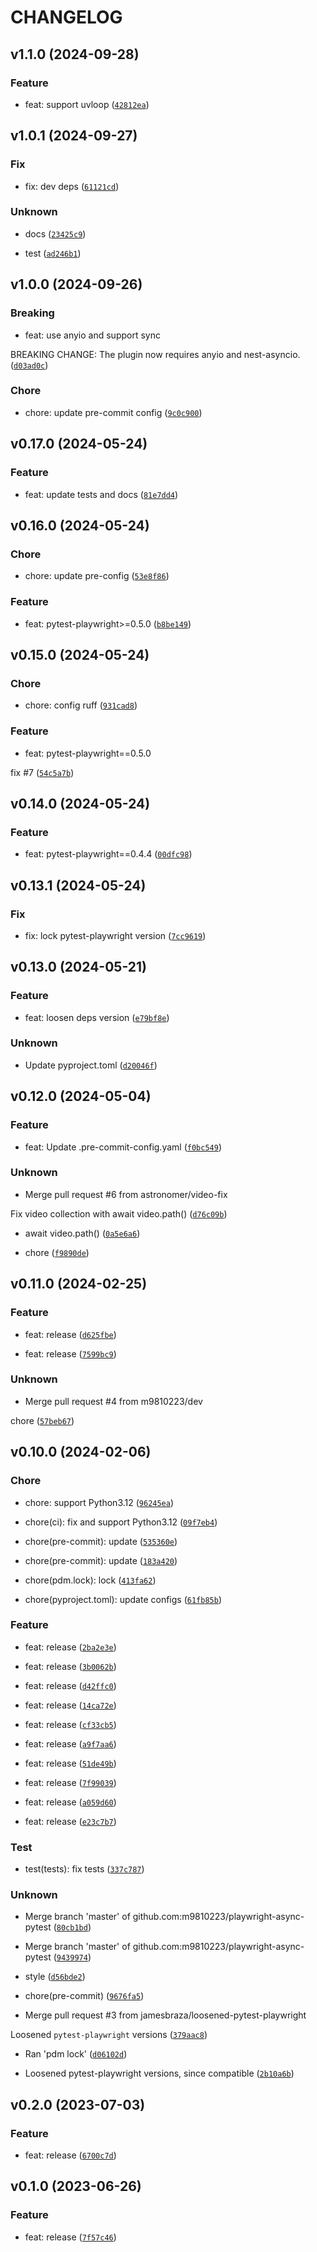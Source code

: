 # CHANGELOG



## v1.1.0 (2024-09-28)

### Feature

* feat: support uvloop ([`42812ea`](https://github.com/m9810223/playwright-async-pytest/commit/42812ea82404c1c263684d2d30372c9bd7e0de84))


## v1.0.1 (2024-09-27)

### Fix

* fix: dev deps ([`61121cd`](https://github.com/m9810223/playwright-async-pytest/commit/61121cdaaa0b6283eb1bbf3f17eb7900ba0bdbd0))

### Unknown

* docs ([`23425c9`](https://github.com/m9810223/playwright-async-pytest/commit/23425c9f8ff6f43ee7e0a0c4418b379e5a446749))

* test ([`ad246b1`](https://github.com/m9810223/playwright-async-pytest/commit/ad246b1baf639bb1c4a5de8cf740df6ffabedd31))


## v1.0.0 (2024-09-26)

### Breaking

* feat: use anyio and support sync

BREAKING CHANGE: The plugin now requires anyio and nest-asyncio. ([`d03ad0c`](https://github.com/m9810223/playwright-async-pytest/commit/d03ad0c1e48402ebc39b70b11c666963c1980802))

### Chore

* chore: update pre-commit config ([`9c0c900`](https://github.com/m9810223/playwright-async-pytest/commit/9c0c90044c854b074e9884759763c9b3027d9d71))


## v0.17.0 (2024-05-24)

### Feature

* feat: update tests and docs ([`81e7dd4`](https://github.com/m9810223/playwright-async-pytest/commit/81e7dd41d7b129964338ed7359dded6a886e0a6f))


## v0.16.0 (2024-05-24)

### Chore

* chore: update pre-config ([`53e8f86`](https://github.com/m9810223/playwright-async-pytest/commit/53e8f869589abea02f96e400e7618bb2d26e5143))

### Feature

* feat: pytest-playwright&gt;=0.5.0 ([`b8be149`](https://github.com/m9810223/playwright-async-pytest/commit/b8be1498ecd1cb8ff71cc31d3367b3d506273be1))


## v0.15.0 (2024-05-24)

### Chore

* chore: config ruff ([`931cad8`](https://github.com/m9810223/playwright-async-pytest/commit/931cad8324e0146bed0811bd2ed4e56f4b31b20b))

### Feature

* feat: pytest-playwright==0.5.0

fix #7 ([`54c5a7b`](https://github.com/m9810223/playwright-async-pytest/commit/54c5a7b1dd48020eacb002118adb52182d9b50ea))


## v0.14.0 (2024-05-24)

### Feature

* feat: pytest-playwright==0.4.4 ([`00dfc98`](https://github.com/m9810223/playwright-async-pytest/commit/00dfc98adece5e028007bea7534b98c50aaefc2c))


## v0.13.1 (2024-05-24)

### Fix

* fix: lock pytest-playwright version ([`7cc9619`](https://github.com/m9810223/playwright-async-pytest/commit/7cc96195ddf51df8e904dba737a39e18b48e51e3))


## v0.13.0 (2024-05-21)

### Feature

* feat: loosen deps version ([`e79bf8e`](https://github.com/m9810223/playwright-async-pytest/commit/e79bf8e8fd8482fc4f371c0fd12f941192c0bd36))

### Unknown

* Update pyproject.toml ([`d20046f`](https://github.com/m9810223/playwright-async-pytest/commit/d20046f32934d326fe3ecc79a6fb1e01fc465d75))


## v0.12.0 (2024-05-04)

### Feature

* feat: Update .pre-commit-config.yaml ([`f0bc549`](https://github.com/m9810223/playwright-async-pytest/commit/f0bc54918c5ed82c4a636ba90e4258adee064548))

### Unknown

* Merge pull request #6 from astronomer/video-fix

Fix video collection with await video.path() ([`d76c09b`](https://github.com/m9810223/playwright-async-pytest/commit/d76c09b11981a7c9079e16a127719a0cee018960))

* await video.path() ([`0a5e6a6`](https://github.com/m9810223/playwright-async-pytest/commit/0a5e6a62373e046ec9bd237ca83f3e85e5929d42))

* chore ([`f9890de`](https://github.com/m9810223/playwright-async-pytest/commit/f9890de71fbb342b8ff0d72cd3e3d4263e88fdca))


## v0.11.0 (2024-02-25)

### Feature

* feat: release ([`d625fbe`](https://github.com/m9810223/playwright-async-pytest/commit/d625fbe9a1213358bf4bef7472f086e9c938e989))

* feat: release ([`7599bc9`](https://github.com/m9810223/playwright-async-pytest/commit/7599bc9839b647c3d8ed7615626aefd767733704))

### Unknown

* Merge pull request #4 from m9810223/dev

chore ([`57beb67`](https://github.com/m9810223/playwright-async-pytest/commit/57beb67d7f662fd483ab01448a6ebef5c7512810))


## v0.10.0 (2024-02-06)

### Chore

* chore: support Python3.12 ([`96245ea`](https://github.com/m9810223/playwright-async-pytest/commit/96245ea78190049fd34eb56b8b543b8e04f4d03c))

* chore(ci): fix and support Python3.12 ([`09f7eb4`](https://github.com/m9810223/playwright-async-pytest/commit/09f7eb4601f83ed0a14ee608676166f39820cd40))

* chore(pre-commit): update ([`535360e`](https://github.com/m9810223/playwright-async-pytest/commit/535360eaeb1189d4d55690a77ff9306ad118c425))

* chore(pre-commit): update ([`183a420`](https://github.com/m9810223/playwright-async-pytest/commit/183a420e3e1a128060fb708cd166df5e29ba5dc5))

* chore(pdm.lock): lock ([`413fa62`](https://github.com/m9810223/playwright-async-pytest/commit/413fa624df9e7a62fc6e360ba4ae8c2c6293ad74))

* chore(pyproject.toml): update configs ([`61fb85b`](https://github.com/m9810223/playwright-async-pytest/commit/61fb85b17e13fe68c7dbc70d65ce1c6f6a274cb4))

### Feature

* feat: release ([`2ba2e3e`](https://github.com/m9810223/playwright-async-pytest/commit/2ba2e3ec1b92addf295b2a0968c0939a0c39a8d4))

* feat: release ([`3b0062b`](https://github.com/m9810223/playwright-async-pytest/commit/3b0062bdbbe2636728824213ec659c5097474d5f))

* feat: release ([`d42ffc0`](https://github.com/m9810223/playwright-async-pytest/commit/d42ffc0d5d008151fd3150c2d6faaae4f0e3367b))

* feat: release ([`14ca72e`](https://github.com/m9810223/playwright-async-pytest/commit/14ca72e657443da9fea8c197a9feba50c17016a8))

* feat: release ([`cf33cb5`](https://github.com/m9810223/playwright-async-pytest/commit/cf33cb56f17bef089ad8ce6bebd51ec848792054))

* feat: release ([`a9f7aa6`](https://github.com/m9810223/playwright-async-pytest/commit/a9f7aa69e0b309289996e7d565c18f7dc8f2507d))

* feat: release ([`51de49b`](https://github.com/m9810223/playwright-async-pytest/commit/51de49b75b4ae2df3547a0ed87740e606364ce75))

* feat: release ([`7f99039`](https://github.com/m9810223/playwright-async-pytest/commit/7f99039ab93fcede6c4a9a8e43808bc7801161aa))

* feat: release ([`a059d60`](https://github.com/m9810223/playwright-async-pytest/commit/a059d60b51491f870e6f5a0a0bd50d37217e68aa))

* feat: release ([`e23c7b7`](https://github.com/m9810223/playwright-async-pytest/commit/e23c7b7ae1a7ce1829b78b120f97f33263d0b466))

### Test

* test(tests): fix tests ([`337c787`](https://github.com/m9810223/playwright-async-pytest/commit/337c787609ac8a54f3bcdbfdec4381807ac074b6))

### Unknown

* Merge branch &#39;master&#39; of github.com:m9810223/playwright-async-pytest ([`80cb1bd`](https://github.com/m9810223/playwright-async-pytest/commit/80cb1bd5270dff15c8075f0b65719fe4e71987ea))

* Merge branch &#39;master&#39; of github.com:m9810223/playwright-async-pytest ([`9439974`](https://github.com/m9810223/playwright-async-pytest/commit/9439974ad2eab1c0fc167ed72337cd8c151779c2))

* style ([`d56bde2`](https://github.com/m9810223/playwright-async-pytest/commit/d56bde290160f3e63babe7c8f764a2f2814e4211))

* chore(pre-commit) ([`9676fa5`](https://github.com/m9810223/playwright-async-pytest/commit/9676fa58904c88568f9185666c6877dd4dbc8184))

* Merge pull request #3 from jamesbraza/loosened-pytest-playwright

Loosened `pytest-playwright` versions ([`379aac8`](https://github.com/m9810223/playwright-async-pytest/commit/379aac8aaa109b66b6acf775185b80a7cc13e988))

* Ran &#39;pdm lock&#39; ([`d06102d`](https://github.com/m9810223/playwright-async-pytest/commit/d06102da5e2665b854b0d8e1e33587d51ef0da82))

* Loosened pytest-playwright versions, since compatible ([`2b10a6b`](https://github.com/m9810223/playwright-async-pytest/commit/2b10a6be91da2cb8a36a61db22d0691b558826d6))


## v0.2.0 (2023-07-03)

### Feature

* feat: release ([`6700c7d`](https://github.com/m9810223/playwright-async-pytest/commit/6700c7d50bc278c7e5d5f31c4cbd885e971f5a41))


## v0.1.0 (2023-06-26)

### Feature

* feat: release ([`7f57c46`](https://github.com/m9810223/playwright-async-pytest/commit/7f57c46896c48b62e91c5650dcd61d199b1d159d))
